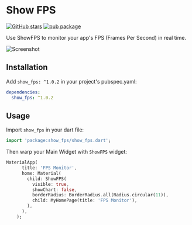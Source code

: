 # Show FPS

[![GitHub stars](https://img.shields.io/github/stars/mantreshkhurana/show_fps.svg?style=social)](https://github.com/mantreshkhurana/show_fps)
[![pub package](https://img.shields.io/pub/v/show_fps.svg)](https://pub.dartlang.org/packages/show_fps)

Use ShowFPS to monitor your app's FPS (Frames Per Second) in real time.

![Screenshot](https://raw.githubusercontent.com/mantreshkhurana/show_fps/stable/screenshots/screenshot-1.png)

## Installation

Add `show_fps: ^1.0.2` in your project's pubspec.yaml:

```yaml
dependencies:
  show_fps: ^1.0.2
```

## Usage

Import `show_fps` in your dart file:

```dart
import 'package:show_fps/show_fps.dart';
```

Then warp your Main Widget with `ShowFPS` widget:

```dart
MaterialApp(
      title: 'FPS Monitor',
      home: Material(
        child: ShowFPS(
          visible: true,
          showChart: false,
          borderRadius: BorderRadius.all(Radius.circular(11)),
          child: MyHomePage(title: 'FPS Monitor'),
        ),
      ),
    );
```